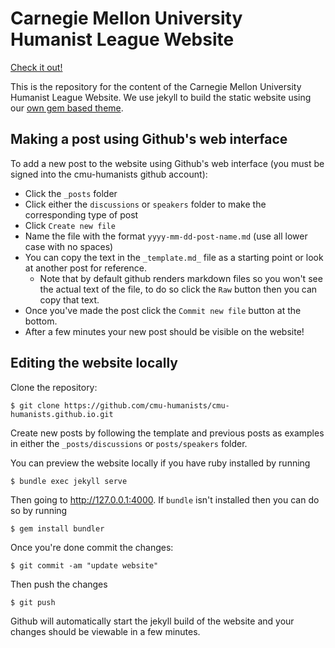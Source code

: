 # Carnegie Mellon University Humanist League Website

[Check it out!](http://cmuhl.org)

This is the repository for the content of the Carnegie Mellon University
Humanist League Website. We use jekyll to build the static website using our
[own gem based
theme](https://github.com/cmu-humanists/jekyll-theme-cmu-humanists).

## Making a post using Github's web interface
To add a new post to the website using Github's web interface (you must be
signed into the cmu-humanists github account):

- Click the `_posts` folder
- Click either the `discussions` or `speakers` folder to make the corresponding
  type of post
- Click `Create new file`
- Name the file with the format `yyyy-mm-dd-post-name.md` (use all lower case
  with no spaces)
- You can copy the text in the `_template.md_` file as a starting point or look
  at another post for reference.
  - Note that by default github renders markdown files so you won't see the
    actual text of the file, to do so click the `Raw` button then you can copy
    that text.
- Once you've made the post click the `Commit new file` button at the bottom.
- After a few minutes your new post should be visible on the website!


## Editing the website locally

Clone the repository:

    $ git clone https://github.com/cmu-humanists/cmu-humanists.github.io.git

Create new posts by following the template and previous posts as examples in
either the `_posts/discussions` or `posts/speakers` folder.

You can preview the website locally if you have ruby installed by running

    $ bundle exec jekyll serve

Then going to http://127.0.0.1:4000. If `bundle` isn't installed then you can do
so by running 

    $ gem install bundler
    

Once you're done commit the changes:

    $ git commit -am "update website"
    
Then push the changes

    $ git push
    
Github will automatically start the jekyll build of the website and your changes
should be viewable in a few minutes.
